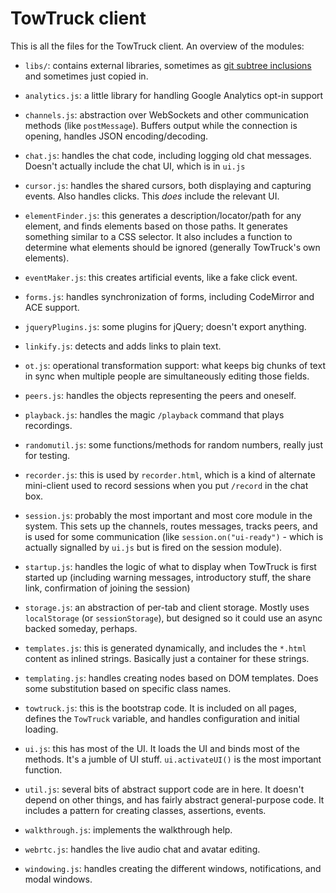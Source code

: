 TowTruck client
===============

This is all the files for the TowTruck client.
An overview of the modules:

- `libs/`: contains external libraries, sometimes as [git subtree inclusions](https://github.com/apenwarr/git-subtree) and sometimes just copied in.

- `analytics.js`: a little library for handling Google Analytics opt-in support

- `channels.js`: abstraction over WebSockets and other communication methods (like `postMessage`).  Buffers output while the connection is opening, handles JSON encoding/decoding.

- `chat.js`: handles the chat code, including logging old chat messages.  Doesn't actually include the chat UI, which is in `ui.js`

- `cursor.js`: handles the shared cursors, both displaying and capturing events.  Also handles clicks.  This *does* include the relevant UI.

- `elementFinder.js`: this generates a description/locator/path for any element, and finds elements based on those paths.  It generates something similar to a CSS selector.  It also includes a function to determine what elements should be ignored (generally TowTruck's own elements).

- `eventMaker.js`: this creates artificial events, like a fake click event.

- `forms.js`: handles synchronization of forms, including CodeMirror and ACE support.

- `jqueryPlugins.js`: some plugins for jQuery; doesn't export anything.

- `linkify.js`: detects and adds links to plain text.

- `ot.js`: operational transformation support: what keeps big chunks of text in sync when multiple people are simultaneously editing those fields.

- `peers.js`: handles the objects representing the peers and oneself.

- `playback.js`: handles the magic `/playback` command that plays recordings.

- `randomutil.js`: some functions/methods for random numbers, really just for testing.

- `recorder.js`: this is used by `recorder.html`, which is a kind of alternate mini-client used to record sessions when you put `/record` in the chat box.

- `session.js`: probably the most important and most core module in the system.  This sets up the channels, routes messages, tracks peers, and is used for some communication (like `session.on("ui-ready")` - which is actually signalled by `ui.js` but is fired on the session module).

- `startup.js`: handles the logic of what to display when TowTruck is first started up (including warning messages, introductory stuff, the share link, confirmation of joining the session)

- `storage.js`: an abstraction of per-tab and client storage.  Mostly uses `localStorage` (or `sessionStorage`), but designed so it could use an async backed someday, perhaps.

- `templates.js`: this is generated dynamically, and includes the `*.html` content as inlined strings.  Basically just a container for these strings.

- `templating.js`: handles creating nodes based on DOM templates.  Does some substitution based on specific class names.

- `towtruck.js`: this is the bootstrap code.  It is included on all pages, defines the `TowTruck` variable, and handles configuration and initial loading.

- `ui.js`: this has most of the UI.  It loads the UI and binds most of the methods.  It's a jumble of UI stuff.  `ui.activateUI()` is the most important function.

- `util.js`: several bits of abstract support code are in here.  It doesn't depend on other things, and has fairly abstract general-purpose code.  It includes a pattern for creating classes, assertions, events.

- `walkthrough.js`: implements the walkthrough help.

- `webrtc.js`: handles the live audio chat and avatar editing.

- `windowing.js`: handles creating the different windows, notifications, and modal windows.
